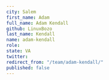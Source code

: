 ```yaml
---
city: Salem
first_name: Adam
full_name: Adam Kendall
github: LinuxBozo
last_name: Kendall
name: adam-kendall
role: 
state: VA
twitter: 
redirect_from: "/team/adam-kendall/"
published: false
---
```



